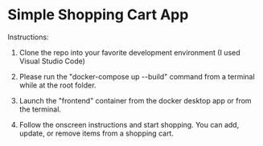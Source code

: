 # Simple Shopping Cart App

Instructions:

1. Clone the repo into your favorite development environment (I used Visual Studio Code)

2. Please run the "docker-compose up --build" command from a terminal while at the root folder. 

3. Launch the "frontend" container from the docker desktop app or from the terminal.

4. Follow the onscreen instructions and start shopping. You can add, update, or remove items from a shopping cart. 
